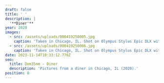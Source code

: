 ```yaml
---
draft: false
title: ' '
description: |
  '**Diner'**
year: 2020
images:
  - src: /assets/uploads/000419250005.jpg
    caption: 'Taken in Chicago, IL. Shot on Olympus Stylus Epic DLX with Kodak Gold 200.'
  - src: /assets/uploads/000419250006.jpg
    caption: 'Taken in Chicago, IL. Shot on Olympus Stylus Epic DLX with Kodak Gold 200.'
date: 2023-11-14T10:33:12.776Z
seo:
  title: Dom35mm - Diner
  description: 'Pictures from a diner in Chicago, IL (2020).'
position: 0
---
```


